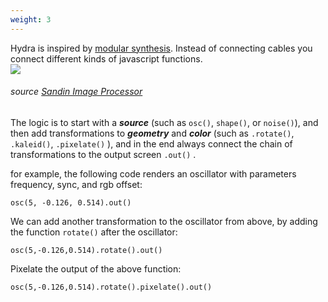 ```yaml
---
weight: 3
---
```


Hydra is inspired by [modular synthesis](https://en.wikipedia.org/wiki/Modular_synthesizer).
Instead of connecting cables you connect different kinds of javascript functions.  
![](https://i.imgur.com/RBRxeiL.jpg)
###### source [Sandin Image Processor](https://en.wikipedia.org/wiki/Sandin_Image_Processor)


The logic is to start with a ***source*** (such as `osc()`, `shape()`, or `noise()`), and then add transformations to ***geometry*** and ***color*** (such as `.rotate()`, `.kaleid()`, `.pixelate()` ), and in the end always connect the chain of transformations to the output screen `.out()` .

for example, the following code renders an oscillator with parameters frequency, sync, and rgb offset:
```hydra
osc(5, -0.126, 0.514).out()
```

We can add another transformation to the oscillator from above, by adding the function `rotate()` after the oscillator:
```hydra
osc(5,-0.126,0.514).rotate().out()
```

Pixelate the output of the above function: 

```hydra
osc(5,-0.126,0.514).rotate().pixelate().out()
```